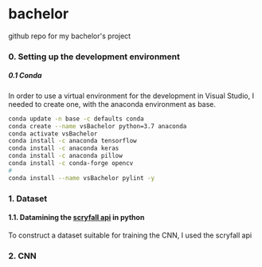 # bachelor
github repo for my bachelor's project

### 0. Setting up the development environment
##### 0.1 Conda

In order to use a virtual environment for the development in Visual Studio, I needed to create one, with the anaconda environment as base.

```bash
conda update -n base -c defaults conda
conda create --name vsBachelor python=3.7 anaconda
conda activate vsBachelor
conda install -c anaconda tensorflow
conda install -c anaconda keras
conda install -c anaconda pillow
conda install -c conda-forge opencv
#
conda install --name vsBachelor pylint -y
```



### 1. Dataset
#### 1.1. Datamining the [scryfall api](https://scryfall.com/docs/api) in python
To construct a dataset suitable for training the CNN, I used the scryfall api 

### 2. CNN
